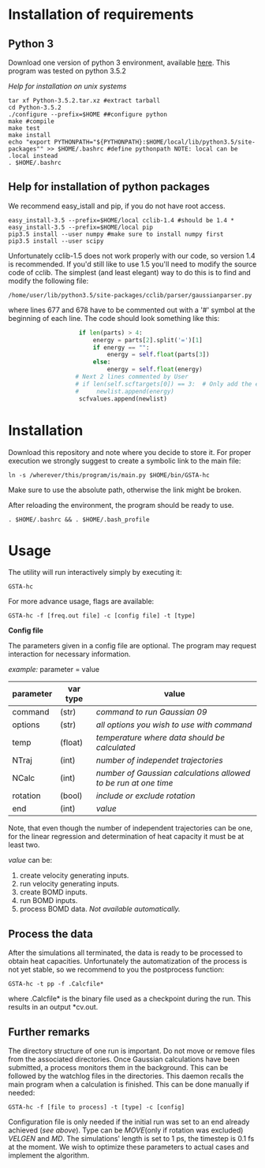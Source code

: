 # Installation of requirements

## Python 3
Download one version of python 3 environment, available [here](https://www.python.org/downloads/).
This program was tested on python 3.5.2

*Help for installation on unix systems*

```commandline
tar xf Python-3.5.2.tar.xz #extract tarball
cd Python-3.5.2
./configure --prefix=$HOME ##configure python
make #compile
make test
make install
echo "export PYTHONPATH="${PYTHONPATH}:$HOME/local/lib/python3.5/site-packages"" >> $HOME/.bashrc #define pythonpath NOTE: local can be .local instead
. $HOME/.bashrc
```

## Help for installation of python packages
We recommend easy_istall and pip, if you do not have root access.
```commandline
easy_install-3.5 --prefix=$HOME/local cclib-1.4 #should be 1.4 *
easy_install-3.5 --prefix=$HOME/local pip
pip3.5 install --user numpy #make sure to install numpy first
pip3.5 install --user scipy
```

Unfortunately cclib-1.5 does not work properly with our code, so version 1.4 is recommended.
If you'd still like to use 1.5 you'll need to modify the source code of cclib.
The simplest (and least elegant) way to do this is to find and modify the following file:
```commandline
/home/user/lib/python3.5/site-packages/cclib/parser/gaussianparser.py
```
where lines 677 and 678 have to be commented out with a '#' symbol at the beginning of each line.
The code should look something like this:
```python
                    if len(parts) > 4:
                        energy = parts[2].split('=')[1]
                        if energy == "":
                            energy = self.float(parts[3])
                        else:
                            energy = self.float(energy)
                   # Next 2 lines commented by User
                   # if len(self.scftargets[0]) == 3:  # Only add the energy if it's a target criteria
                   #     newlist.append(energy)
                    scfvalues.append(newlist)
```


# Installation

Download this repository and note where you decide to store it. For proper execution we strongly suggest to create a
symbolic link to the main file: 
```commandline
ln -s /wherever/this/program/is/main.py $HOME/bin/GSTA-hc
```
Make sure to use the absolute path, otherwise the link might be broken.

After reloading the environment, the program should be ready to use.
```commandline
. $HOME/.bashrc && . $HOME/.bash_profile
```

# Usage

The utility will run interactively simply by executing it:
```commandline
GSTA-hc
```
For more advance usage, flags are available:
```commandline
GSTA-hc -f [freq.out file] -c [config file] -t [type]
```

**Config file**

The parameters given in a config file are optional. The program may request interaction for necessary information.

*example:*
parameter = value

parameter|var type|value
---|---|---
command| (str) | *command to run Gaussian 09*
options| (str) | *all options you wish to use with command*
temp| (float) | *temperature where data should be calculated*
NTraj| (int) | *number of independet trajectories*
NCalc| (int) | *number of Gaussian calculations allowed to be run at one time*
rotation| (bool) | *include or exclude rotation*
end| (int) | *value*

Note, that even though the number of independent trajectories can be one,
for the linear regression and determination of heat capacity it must be at least two.

*value* can be:
1. create velocity generating inputs.
2. run velocity generating inputs.
3. create BOMD inputs.
4. run BOMD inputs.
5. process BOMD data. *Not available automatically.*

## Process the data

After the simulations all terminated, the data is ready to be processed to obtain heat capacities. Unfortunately the
automatization of the process is not yet stable, so we recommend to you the postprocess function:
 ```commandline
GSTA-hc -t pp -f .Calcfile*
```
where .Calcfile* is the binary file used as a checkpoint during the run. This results in an output *cv.out.

## Further remarks

The directory structure of one run is important. Do not move or remove files from the associated directories.
Once Gaussian calculations have been submitted, a process monitors them in the background. This can be followed by
the watchlog files in the directories. This daemon recalls the main program when a calculation is finished. This can
be done manually if needed:
```commandline
GSTA-hc -f [file to process] -t [type] -c [config]
```
Configuration file is only needed if the initial run was set to an end already achieved (*see above*).
Type can be *MOVE*(only if rotation was excluded) *VELGEN* and *MD*.
The simulations' length is set to 1 ps, the timestep is 0.1 fs at the moment. We wish to optimize these parameters to
actual cases and implement the algorithm.